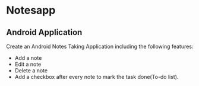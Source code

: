 # Notesapp

## Android Application

Create an Android Notes Taking Application including the following features:
- Add a note
- Edit a note
- Delete a note
- Add a checkbox after every note to mark the task done(To-do list).
